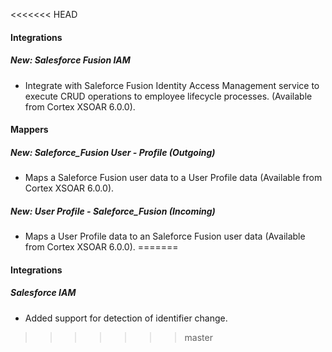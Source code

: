 <<<<<<< HEAD

#### Integrations
##### New: Salesforce Fusion IAM
- Integrate with Saleforce Fusion Identity Access Management service to execute CRUD operations to employee lifecycle processes. (Available from Cortex XSOAR 6.0.0).

#### Mappers
##### New: Saleforce_Fusion User - Profile (Outgoing)
- Maps a Saleforce Fusion user data to a User Profile data (Available from Cortex XSOAR 6.0.0).
##### New: User Profile - Saleforce_Fusion (Incoming)
- Maps a User Profile data to an Saleforce Fusion user data (Available from Cortex XSOAR 6.0.0).
=======
#### Integrations
##### Salesforce IAM
- Added support for detection of identifier change.
>>>>>>> master
